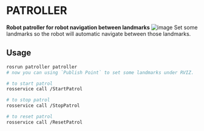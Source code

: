 PATROLLER
===

__Robot patroller for robot navigation between landmarks__
![image](docs/patroller.gif)
Set some landmarks so the robot will automatic navigate between those landmarks.

## Usage
``` bash
rosrun patroller patroller
# now you can using `Publish Point` to set some landmarks under RVIZ.

# to start patrol
rosservice call /StartPatrol

# to stop patrol
rosservice call /StopPatrol

# to reset patrol
rosservice call /ResetPatrol
```
